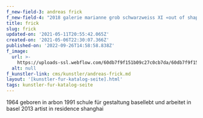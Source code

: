 ```yaml
---
f_new-field-3: andreas frick
f_new-field-4: "2018 galerie marianne grob schwarzweiss XI «out of shape»kunstverein wiesbaden 2017 «printed in cuba»einzelausstellung maison 44 gruppenausstellungen in havanna, zürich, basel und san franzisco 2014 «form follows form follows form»regionale 15, kunsthalle Basel «china.ch» kunsthalle palazzo, liestal 2013 «conversations / konwersacje»galeria u jezuitow, poznan, polen«same time same place»kan kan cineclup, shangahi 2010 \bforum vebikus, schafhausen 2009 galerie martin flaig, basel 2007 «schnee von gestern» galerie martin flaig mit Bruno Seitz, kunstraum riehen 2003 seither jährliche teilnahme an der regionale"
title: frick
slug: frick
updated-on: '2021-05-11T20:55:42.065Z'
created-on: '2021-05-06T22:30:07.366Z'
published-on: '2022-09-26T14:58:58.838Z'
f_image:
  url: >-
    https://uploads-ssl.webflow.com/60db7f9f151b09c27c0cb7da/60db7f9f151b097faf0cb9bd_frick.png
  alt: null
f_kunstler-link: cms/kunstler/andreas-frick.md
layout: '[kunstler-fur-katalog-seite].html'
tags: kunstler-fur-katalog-seite
---
```


1964 geboren in arbon 1991 schule für gestaltung basellebt und arbeitet in basel 2013 artist in residence shanghai
